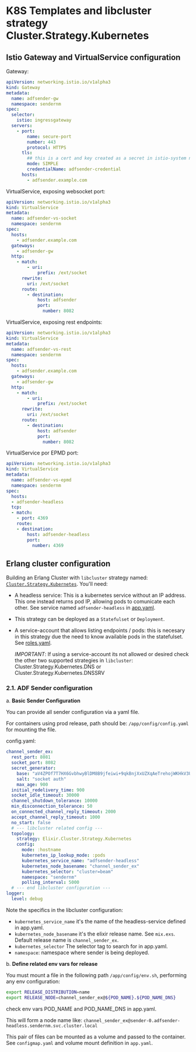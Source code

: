 # K8S Templates and libcluster strategy Cluster.Strategy.Kubernetes

## Istio Gateway and VirtualService configuration

Gateway:

```yaml
apiVersion: networking.istio.io/v1alpha3
kind: Gateway
metadata:
  name: adfsender-gw
  namespace: sendernm
spec:
  selector:
    istio: ingressgateway 
  servers:
    - port:
        name: secure-port
        number: 443
        protocol: HTTPS
      tls:
        ## this is a cert and key created as a secret in istio-system namespace
        mode: SIMPLE
        credentialName: adfsender-credential
      hosts:
        - adfsender.example.com
```

VirtualService, exposing websocket port:

```yaml
apiVersion: networking.istio.io/v1alpha3
kind: VirtualService
metadata:
  name: adfsender-vs-socket
  namespace: sendernm
spec:
  hosts:
    - adfsender.example.com
  gateways:
    - adfsender-gw
  http:
    - match:
        - uri:
            prefix: /ext/socket
      rewrite:
        uri: /ext/socket
      route:
        - destination:
            host: adfsender
            port:
              number: 8082
```

VirtualService, exposing rest endpoints:


```yaml
apiVersion: networking.istio.io/v1alpha3
kind: VirtualService
metadata:
  name: adfsender-vs-rest
  namespace: sendernm
spec:
  hosts:
    - adfsender.example.com
  gateways:
    - adfsender-gw
  http:
    - match:
        - uri:
            prefix: /ext/socket
      rewrite:
        uri: /ext/socket
      route:
        - destination:
            host: adfsender
            port:
              number: 8082
```

VirtualService por EPMD port:

  ```yaml
  apiVersion: networking.istio.io/v1alpha3
  kind: VirtualService
  metadata:
    name: adfsender-vs-epmd
    namespace: sendernm
  spec:
    hosts:
    - adfsender-headless
    tcp:
    - match:
      - port: 4369
      route:
      - destination:
          host: adfsender-headless
          port:
            number: 4369   
  ```

## Erlang cluster configuration

Building an Erlang Cluster with `libcluster` strategy named:  [`Cluster.Strategy.Kubernetes`](https://hexdocs.pm/libcluster/Cluster.Strategy.Kubernetes.html). You'll need:

- A headless service: This is a kubernetes service without an IP address. This one instead returns pod IP, allowing pods to comunicate each other. See service named `adfsender-headless` in [app.yaml](./app.yaml).

- This strategy can be deployed as a `Statefulset` or `Deployment`.

- A service-account that allows listing endpoints / pods: this is necesary in this strategy due the need to know available pods in the statefulset. See [roles.yaml](./roles.yaml). 

  *IMPORTANT*: If using a service-account its not allowed or desired check the other two supported strategies in `libcluster`: Cluster.Strategy.Kubernetes.DNS or Cluster.Strategy.Kubernetes.DNSSRV

### 2.1. ADF Sender configuration

a. **Basic Sender Configuration**

You can provide all sender configuration via a yaml file. 

For containers using prod release, path should be: `/app/config/config.yaml` for mounting the file.

config.yaml:
```yaml
channel_sender_ex:
  rest_port: 8081
  socket_port: 8082
  secret_generator:
    base: "aV4ZPOf7T7HX6GvbhwyBlDM8B9jfeiwi+9qkBnjXxUZXqAeTrehojWKHkV3U0kGc"
    salt: "socket auth"
    max_age: 900
  initial_redelivery_time: 900
  socket_idle_timeout: 30000
  channel_shutdown_tolerance: 10000
  min_disconnection_tolerance: 50
  on_connected_channel_reply_timeout: 2000
  accept_channel_reply_timeout: 1000
  no_start: false
  # --- libcluster related config ---
  topology:
    strategy: Elixir.Cluster.Strategy.Kubernetes
    config: 
      mode: :hostname
      kubernetes_ip_lookup_mode: :pods
      kubernetes_service_name: "adfsender-headless"
      kubernetes_node_basename: "channel_sender_ex"
      kubernetes_selector: "cluster=beam"
      namespace: "sendernm"
      polling_interval: 5000
  # --- end libcluster configuration ---
logger:
  level: debug
```

Note the specifics in the libcluster configuration:

- `kubernetes_service_name` it's the name of the headless-service defined in app.yaml.
- `kubernetes_node_basename` it's the elixir release name. See `mix.exs`. Default release name is `channel_sender_ex`.
- `kubernetes_selector` The selector tag to search for in app.yaml.
- `namespace`: namespace where sender is being deployed.

b. **Define related env vars for release**

You must mount a file in the following path `/app/config/env.sh`, performing any env configuration:

```bash
export RELEASE_DISTRIBUTION=name
export RELEASE_NODE=channel_sender_ex@${POD_NAME}.${POD_NAME_DNS}
```

check env vars POD_NAME and POD_NAME_DNS in app.yaml.

This will form a node name like: `channel_sender_ex@sender-0.adfsender-headless.sendernm.svc.cluster.local`

This pair of files can be mounted as a volume and passed to the container. See `configmap.yaml` and volume mount definition in `app.yaml`.
